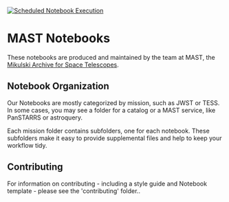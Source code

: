 [![Scheduled Notebook Execution](https://github.com/spacetelescope/mast_notebooks/actions/workflows/ci_nightly.yml/badge.svg)](https://github.com/spacetelescope/mast_notebooks/actions/workflows/ci_nightly.yml)

# MAST Notebooks
These notebooks are produced and maintained by the team at MAST, the [Mikulski Archive for Space Telescopes](https://archive.stsci.edu).

## Notebook Organization

Our Notebooks are mostly categorized by mission, such as JWST or TESS. In some cases, you may see a folder for a catalog or a MAST service, like PanSTARRS or astroquery.

Each mission folder contains subfolders, one for each notebook. These subfolders make it easy to provide supplemental files and help to keep your workflow tidy.

## Contributing

For information on contributing - including a style guide and Notebook template - please see the 'contributing' folder..
